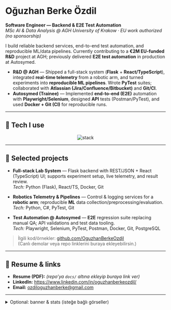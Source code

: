 # Oğuzhan Berke Özdil

**Software Engineer — Backend & E2E Test Automation**  
*MSc AI & Data Analysis @ AGH University of Krakow · EU work authorized (no sponsorship)*

I build reliable backend services, end-to-end test automation, and reproducible ML/data pipelines.
Currently contributing to a **€2M EU-funded R&D** project at AGH; previously delivered **E2E test
automation** in production at Autosymed.

- **R&D @ AGH** — Shipped a full-stack system (**Flask** + **React/TypeScript**), integrated **real-time telemetry** from a robotic arm, and turned experiments into **reproducible ML pipelines**. Wrote **PyTest** suites; collaborated with **Atlassian (Jira/Confluence/Bitbucket)** and **Git/CI**.
- **Autosymed (Trainee)** — Implemented **end-to-end (E2E)** automation with **Playwright/Selenium**, designed **API** tests (Postman/PyTest), and used **Docker + Git (CI)** for reproducible runs.

---

## 🧰 Tech I use
<p align="center">
  <img src="https://skillicons.dev/icons?i=python,django,flask,typescript,react,cs,dotnet,java,postgres,git,docker,linux,pytest,playwright,selenium,postman,pandas,numpy&perline=10" alt="stack" />
</p>

---

## 🧪 Selected projects
- **Full-stack Lab System** — Flask backend with REST/JSON + React (TypeScript) UI; supports experiment setup, live telemetry, and result review.  
  *Tech:* Python (Flask), React/TS, Docker, Git

- **Robotics Telemetry & Pipelines** — Control & logging services for a **robotic arm**; reproducible **ML** data collection/preprocessing/evaluation.  
  *Tech:* Python, C#, PyTest, Git

- **Test Automation @ Autosymed** — **E2E** regression suite replacing manual QA; API validations and test data tooling.  
  *Tech:* Playwright, Selenium, PyTest, Postman, Docker, Git, PostgreSQL

> İlgili kod/örnekler: [github.com/OguzhanBerkeOzdil](https://github.com/OguzhanBerkeOzdil)  
> (Canlı demolar veya repo linklerini buraya ekleyebilirsin.)

---

## 📄 Resume & links
- **Resume (PDF):** *(repo’ya `docs/` altına ekleyip buraya link ver)*  
- **LinkedIn:** https://www.linkedin.com/in/oguzhanberkeozdil/  
- **Email:** ozdiloguzhanberke@gmail.com

---

<details>
  <summary>Optional: banner & stats (isteğe bağlı görseller)</summary>
  <br>
  <p align="center">
    <img src="https://github.com/OguzhanBerkeOzdil/OguzhanBerkeOzdil/raw/master/assets/header-light.gif" width="100%" alt="banner">
  </p>
  <p align="center">
    <img src="https://github-readme-stats.vercel.app/api?username=oguzhanberkeozdil&show_icons=true" width="48%" />
    <img src="https://github-readme-streak-stats.herokuapp.com/?user=oguzhanberkeozdil" width="48%" />
  </p>
</details>
